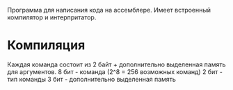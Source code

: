Программа для написания кода на ассемблере. Имеет встроенный компилятор и интерпритатор.

# Компиляция
Каждая команда состоит из 2 байт + дополнительно выделенная память для аргументов.
8 бит - команда (2^8 = 256 возможных команд)
2 бит - тип команды
3 бит - дополнительно выделенная память
